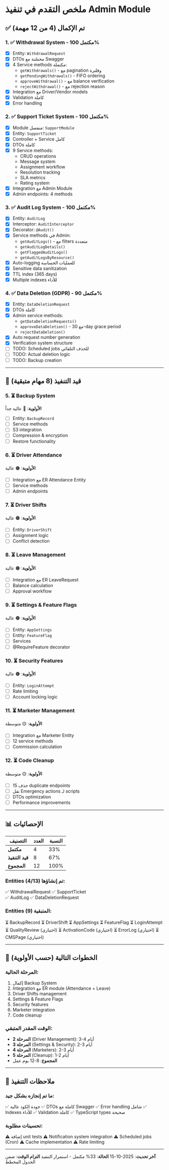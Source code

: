 # ملخص التقدم في تنفيذ Admin Module

## ✅ تم الإكمال (4 من 12 مهمة)

### 1. ✅ Withdrawal System - **مكتمل 100%**
- [x] Entity: `WithdrawalRequest`
- [x] DTOs محسّنة مع Swagger
- [x] 4 Service methods مكتملة:
  - `getWithdrawals()` - مع pagination وفلترة
  - `getPendingWithdrawals()` - FIFO ordering
  - `approveWithdrawal()` - مع balance verification
  - `rejectWithdrawal()` - مع rejection reason
- [x] Integration مع Driver/Vendor models
- [x] Validation كاملة
- [x] Error handling

### 2. ✅ Support Ticket System - **مكتمل 100%**
- [x] Module منفصل: `SupportModule`
- [x] Entity: `SupportTicket`
- [x] Controller + Service كامل
- [x] DTOs كاملة
- [x] 9 Service methods:
  - CRUD operations
  - Message system
  - Assignment workflow
  - Resolution tracking
  - SLA metrics
  - Rating system
- [x] Integration مع Admin Module
- [x] Admin endpoints: 4 methods

### 3. ✅ Audit Log System - **مكتمل 100%**
- [x] Entity: `AuditLog`
- [x] Interceptor: `AuditInterceptor`
- [x] Decorator: `@Audit()`
- [x] Service methods في Admin:
  - `getAuditLogs()` - مع filters متعددة
  - `getAuditLogDetails()`
  - `getFlaggedAuditLogs()`
  - `getAuditLogsByResource()`
- [x] Auto-logging للعمليات الحساسة
- [x] Sensitive data sanitization
- [x] TTL index (365 days)
- [x] Multiple indexes للأداء

### 4. ✅ Data Deletion (GDPR) - **مكتمل 90%**
- [x] Entity: `DataDeletionRequest`
- [x] DTOs كاملة
- [x] Admin service methods:
  - `getDataDeletionRequests()`
  - `approveDataDeletion()` - مع 30-day grace period
  - `rejectDataDeletion()`
- [x] Auto request number generation
- [x] Verification system structure
- [ ] TODO: Scheduled jobs للحذف التلقائي
- [ ] TODO: Actual deletion logic
- [ ] TODO: Backup creation

---

## 🚧 قيد التنفيذ (8 مهام متبقية)

### 5. ⏳ Backup System
**الأولوية**: 🔴 عالية جداً
- [ ] Entity: `BackupRecord`
- [ ] Service methods
- [ ] S3 integration
- [ ] Compression & encryption
- [ ] Restore functionality

### 6. ⏳ Driver Attendance
**الأولوية**: 🟠 عالية
- [ ] Integration مع ER Attendance Entity
- [ ] Service methods
- [ ] Admin endpoints

### 7. ⏳ Driver Shifts
**الأولوية**: 🟠 عالية
- [ ] Entity: `DriverShift`
- [ ] Assignment logic
- [ ] Conflict detection

### 8. ⏳ Leave Management
**الأولوية**: 🟠 عالية
- [ ] Integration مع ER LeaveRequest
- [ ] Balance calculation
- [ ] Approval workflow

### 9. ⏳ Settings & Feature Flags
**الأولوية**: 🟠 عالية
- [ ] Entity: `AppSettings`
- [ ] Entity: `FeatureFlag`
- [ ] Services
- [ ] @RequireFeature decorator

### 10. ⏳ Security Features
**الأولوية**: 🟠 عالية
- [ ] Entity: `LoginAttempt`
- [ ] Rate limiting
- [ ] Account locking logic

### 11. ⏳ Marketer Management
**الأولوية**: 🟡 متوسطة
- [ ] Integration مع Marketer Entity
- [ ] 12 service methods
- [ ] Commission calculation

### 12. ⏳ Code Cleanup
**الأولوية**: 🟡 متوسطة
- [ ] حذف 15 duplicate endpoints
- [ ] نقل Emergency actions لـ scripts
- [ ] DTOs optimization
- [ ] Performance improvements

---

## 📊 الإحصائيات

| التصنيف | العدد | النسبة |
|---------|------|--------|
| **مكتمل** | 4 | 33% |
| **قيد التنفيذ** | 8 | 67% |
| **المجموع** | 12 | 100% |

### Entities تم إنشاؤها (4/13):
✅ WithdrawalRequest
✅ SupportTicket  
✅ AuditLog
✅ DataDeletionRequest

### Entities المتبقية (9):
⏳ BackupRecord
⏳ DriverShift
⏳ AppSettings
⏳ FeatureFlag
⏳ LoginAttempt
⏳ QualityReview (اختياري)
⏳ ActivationCode (اختياري)
⏳ ErrorLog (اختياري)
⏳ CMSPage (اختياري)

---

## 🎯 الخطوات التالية (حسب الأولوية)

### المرحلة الحالية:
1. إكمال Backup System
2. Integration مع ER module (Attendance + Leave)
3. Driver Shifts management
4. Settings & Feature Flags
5. Security features
6. Marketer integration
7. Code cleanup

### الوقت المقدر المتبقي:
- **المرحلة 2** (Driver Management): 3-4 أيام
- **المرحلة 3** (Settings & Security): 2-3 أيام
- **المرحلة 4** (Marketers): 2-3 أيام
- **المرحلة 5** (Cleanup): 1-2 أيام
- **المجموع**: 8-12 يوم عمل

---

## 📝 ملاحظات التنفيذ

### ما تم إنجازه بشكل جيد:
✅ جودة الكود عالية
✅ DTOs كاملة مع Swagger
✅ Error handling شامل
✅ Indexes للأداء
✅ Validation كاملة
✅ TypeScript types صحيحة

### تحسينات مطلوبة:
⚠️ إضافة unit tests
⚠️ Notification system integration
⚠️ Scheduled jobs (Cron)
⚠️ Cache implementation
⚠️ Rate limiting

---

**آخر تحديث**: 2025-10-15
**الحالة**: 33% مكتمل - استمرار التنفيذ
**التزام الوقت**: ضمن الجدول المخطط

